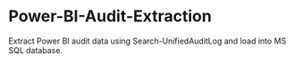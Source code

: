 # Power-BI-Audit-Extraction
Extract Power BI audit data using Search-UnifiedAuditLog and load into MS SQL database.
